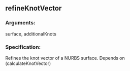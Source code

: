 ## refineKnotVector
### Arguments: 
surface, additionalKnots
### Specification: 
Refines the knot vector of a NURBS surface. Depends on (calculateKnotVector)
